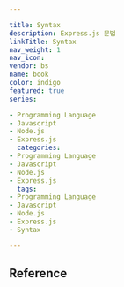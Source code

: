 ```yaml
---

title: Syntax
description: Express.js 문법
linkTitle: Syntax
nav_weight: 1
nav_icon:
vendor: bs
name: book
color: indigo
featured: true
series:

- Programming Language
- Javascript
- Node.js
- Express.js
  categories:
- Programming Language
- Javascript
- Node.js
- Express.js
  tags:
- Programming Language
- Javascript
- Node.js
- Express.js
- Syntax

---
```


## Reference
